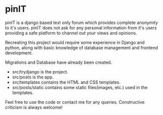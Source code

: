 # pinIT
pinIT is a django based text only forum which provides complete anonymity to it's users. pinIT does not ask for any personal information from it's users providing a safe platform to channel out your views and opinions.

Recreating this project would require some experience in Django and python, along with basic knowledge of database management and frontend development.

Migrations and Database have already been created.

- src/trydjango is the project.
- src/posts is the app.
- src/templates contains the HTML and CSS templates.
- src/posts/static contains some static files(images, etc.) used in the templates.

Feel free to use the code or contact me for any queries. Constructive criticism is always welcome!
